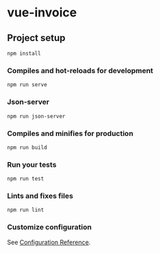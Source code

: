 # vue-invoice

## Project setup
```
npm install
```

### Compiles and hot-reloads for development
```
npm run serve
```

### Json-server
```
npm run json-server
```

### Compiles and minifies for production
```
npm run build
```

### Run your tests
```
npm run test
```

### Lints and fixes files
```
npm run lint
```

### Customize configuration
See [Configuration Reference](https://cli.vuejs.org/config/).
